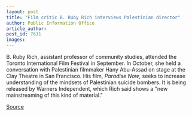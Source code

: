 ```yaml
---
layout: post
title: "Film critic B. Ruby Rich interviews Palestinian director"
author: Public Information Office
article_author: 
post_id: 7631
images:
---
```


<a name="content" id="content"></a>
<p>
  B. Ruby Rich, assistant professor of community studies, attended the Toronto International Film Festival in September. In October, she held a conversation with Palestinian filmmaker Hany Abu-Assad on stage at the Clay Theatre in San Francisco. His film, <i>Paradise Now</i>, seeks to increase understanding of the mindsets of Palestinian suicide bombers. It is being released by Warners Independent, which Rich said shows a "new mainstreaming of this kind of material."
</p>
<p><a href="http://www1.ucsc.edu/currents/05-06/11-07/brief-rich.asp" title="Permalink to brief-rich">Source</a></p>
